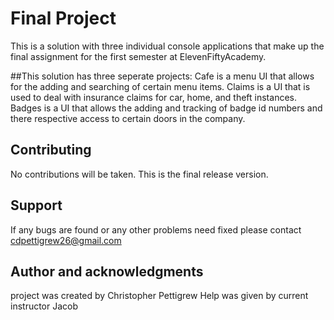 # Final Project
This is a solution with three individual console applications that make up the final assignment for the first semester at ElevenFiftyAcademy.

##This solution has three seperate projects: 
Cafe is a menu UI that allows for the adding and searching of certain menu items.
Claims is a UI that is used to deal with insurance claims for car, home, and theft instances.
Badges is a UI that allows the adding and tracking of badge id numbers and there respective access to certain doors in the company.

## Contributing
No contributions will be taken. This is the final release version.

## Support 
If any bugs are found or any other problems need fixed please contact cdpettigrew26@gmail.com

## Author and acknowledgments
project was created by Christopher Pettigrew 
Help was given by current instructor Jacob 
